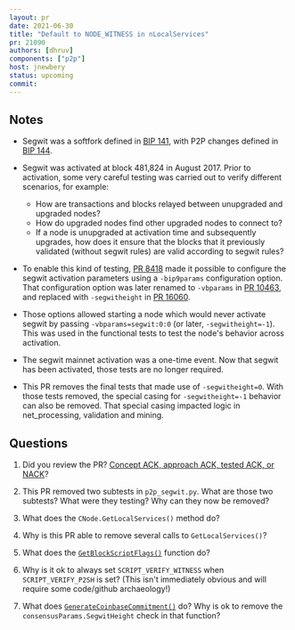 ```yaml
---
layout: pr
date: 2021-06-30
title: "Default to NODE_WITNESS in nLocalServices"
pr: 21090
authors: [dhruv]
components: ["p2p"]
host: jnewbery
status: upcoming
commit:
---
```


## Notes

- Segwit was a softfork defined in [BIP
  141](https://github.com/bitcoin/bips/blob/master/bip-0141.mediawiki), with
  P2P changes defined in [BIP
  144](https://github.com/bitcoin/bips/blob/65529b12bb01b9f29717e1735ce4d472ef9d9fe7/bip-0144.mediawiki).

- Segwit was activated at block 481,824 in August 2017. Prior to activation,
  some very careful testing was carried out to verify different scenarios, for
  example:

  - How are transactions and blocks relayed between unupgraded and upgraded
    nodes?
  - How do upgraded nodes find other upgraded nodes to connect to?
  - If a node is unupgraded at activation time and subsequently upgrades, how
    does it ensure that the blocks that it previously validated (without segwit
    rules) are valid according to segwit rules?

- To enable this kind of testing, [PR
  8418](https://github.com/bitcoin/bitcoin/pull/8418) made it possible to
  configure the segwit activation parameters using a `-bip9params`
  configuration option. That configuration option was later renamed to
  `-vbparams` in [PR 10463](https://github.com/bitcoin/bitcoin/pull/10463), and
  replaced with `-segwitheight` in [PR
  16060](https://github.com/bitcoin/bitcoin/pull/16060).

- Those options allowed starting a node which would never activate segwit by
  passing `-vbparams=segwit:0:0` (or later, `-segwitheight=-1`). This was used
  in the functional tests to test the node's behavior across activation.

- The segwit mainnet activation was a one-time event. Now that segwit has been
  activated, those tests are no longer required.

- This PR removes the final tests that made use of `-segwitheight=0`. With those
  tests removed, the special casing for `-segwitheight=-1` behavior can also be
  removed. That special casing impacted logic in net\_processing, validation and
  mining.

## Questions

1. Did you review the PR? [Concept ACK, approach ACK, tested ACK, or
   NACK](https://github.com/bitcoin/bitcoin/blob/master/CONTRIBUTING.md#peer-review)?

2. This PR removed two subtests in `p2p_segwit.py`. What are those two
   subtests? What were they testing? Why can they now be removed?

3. What does the `CNode.GetLocalServices()` method do?

4. Why is this PR able to remove several calls to `GetLocalServices()`?

5. What does the
   [`GetBlockScriptFlags()`](https://github.com/bitcoin/bitcoin/blob/567670bec5ecf9bc252e91370382be53fd81ccee/src/validation.cpp#L1661)
   function do?

6. Why is it ok to always set `SCRIPT_VERIFY_WITNESS` when `SCRIPT_VERIFY_P2SH`
   is set? (This isn't immediately obvious and will require some code/github
   archaeology!)

7. What does
   [`GenerateCoinbaseCommitment()`](https://github.com/bitcoin/bitcoin/blob/567670bec5ecf9bc252e91370382be53fd81ccee/src/validation.cpp#L3125)
   do? Why is ok to remove the `consensusParams.SegwitHeight` check in that function?

<!-- TODO: After meeting, uncomment and add meeting log between the irc tags
## Meeting Log

{% irc %}
{% endirc %}
-->

